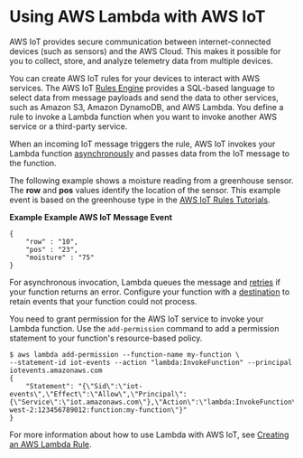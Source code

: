 # Using AWS Lambda with AWS IoT<a name="services-iot"></a>

AWS IoT provides secure communication between internet\-connected devices \(such as sensors\) and the AWS Cloud\. This makes it possible for you to collect, store, and analyze telemetry data from multiple devices\.

You can create AWS IoT rules for your devices to interact with AWS services\. The AWS IoT [Rules Engine](https://docs.aws.amazon.com/iot/latest/developerguide/iot-rules.html) provides a SQL\-based language to select data from message payloads and send the data to other services, such as Amazon S3, Amazon DynamoDB, and AWS Lambda\. You define a rule to invoke a Lambda function when you want to invoke another AWS service or a third\-party service\. 

When an incoming IoT message triggers the rule, AWS IoT invokes your Lambda function [asynchronously](invocation-async.md) and passes data from the IoT message to the function\. 

The following example shows a moisture reading from a greenhouse sensor\. The **row** and **pos** values identify the location of the sensor\. This example event is based on the greenhouse type in the [AWS IoT Rules Tutorials](https://docs.aws.amazon.com/iot/latest/developerguide/iot-rules-tutorial.html)\. 

**Example Example AWS IoT Message Event**  

```
{
    "row" : "10",
    "pos" : "23",
    "moisture" : "75"
}
```

For asynchronous invocation, Lambda queues the message and [retries](invocation-retries.md) if your function returns an error\. Configure your function with a [destination](invocation-async.md#invocation-async-destinations) to retain events that your function could not process\.

You need to grant permission for the AWS IoT service to invoke your Lambda function\. Use the `add-permission` command to add a permission statement to your function's resource\-based policy\.

```
$ aws lambda add-permission --function-name my-function \
--statement-id iot-events --action "lambda:InvokeFunction" --principal iotevents.amazonaws.com
{
    "Statement": "{\"Sid\":\"iot-events\",\"Effect\":\"Allow\",\"Principal\":{\"Service\":\"iot.amazonaws.com\"},\"Action\":\"lambda:InvokeFunction\",\"Resource\":\"arn:aws:lambda:us-west-2:123456789012:function:my-function\"}"
}
```

For more information about how to use Lambda with AWS IoT, see [Creating an AWS Lambda Rule](https://docs.aws.amazon.com/iot/latest/developerguide/iot-lambda-rule.html)\. 
